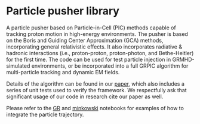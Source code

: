 # Particle pusher library
A particle pusher based on Particle-in-Cell (PIC) methods capable of tracking proton motion in high-energy environments. The pusher is based on the Boris and Guiding Center Approximation (GCA) methods, incorporating general relativistic effects. It also incorporates radiative & hadronic interactions (i.e., proton-proton, proton-photon, and Bethe-Heitler) for the first time. The code can be used for test particle injection in GRMHD-simulated environments, or be incorporated into a full GRPIC algorithm for multi-particle tracking and dynamic EM fields.

Details of the algorithm can be found in our [paper](https://arxiv.org/abs/2410.22781), which also includes a series of unit tests used to verify the framework. We respectfully ask that significant usage of our code in research cite our paper as well. 

Please refer to the [GR](https://github.com/Mynghao/pusher-library/blob/master/general_relativistic.ipynb) and [minkowski](https://github.com/Mynghao/pusher-library/blob/master/minkowski.ipynb) notebooks for examples of how to integrate the particle trajectory. 
